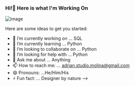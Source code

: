 ### Hi!👋 Here is what I'm Working On

![image](https://user-images.githubusercontent.com/107203025/175310676-9bd54393-f0ca-41fe-ae9a-7d4553160c08.png)


Here are some ideas to get you started:

- 🔭 I’m currently working on ... SQL
- 🌱 I’m currently learning ... Python
- 👯 I’m looking to collaborate on ... Python
- 🤔 I’m looking for help with ... Python 
- 💬 Ask me about ... Anything
- 📫 How to reach me: ... adrian.studio.molina@gmail.com
- 😄 Pronouns: ...He/Him/His
- ⚡ Fun fact: ... Designer by nature
-->
